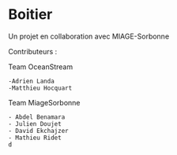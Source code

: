 # Boitier
Un projet en collaboration avec MIAGE-Sorbonne

Contributeurs :

Team OceanStream

    -Adrien Landa
    -Matthieu Hocquart

Team MiageSorbonne

    - Abdel Benamara
    - Julien Doujet
    - David Ekchajzer
    - Mathieu Ridet
    d

